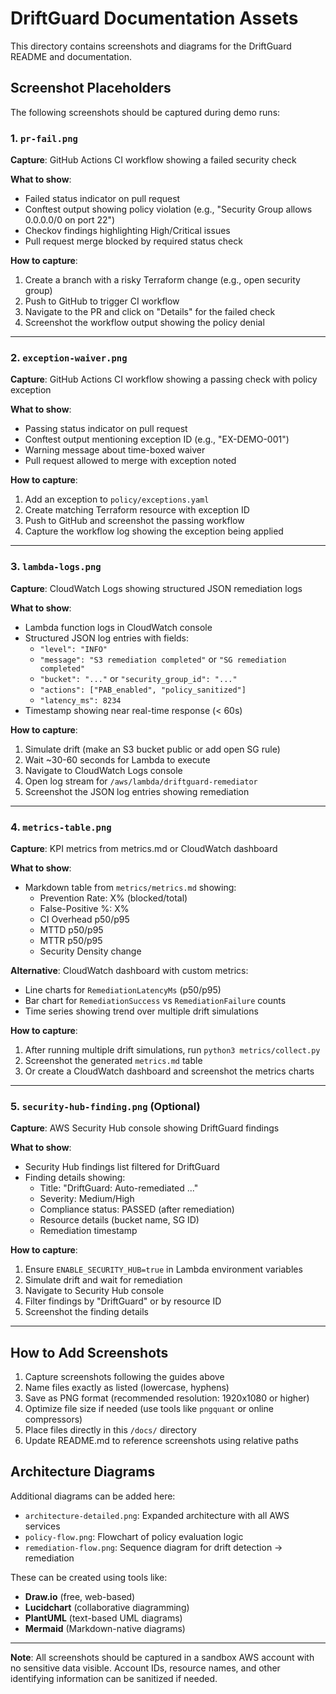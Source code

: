 # DriftGuard Documentation Assets

This directory contains screenshots and diagrams for the DriftGuard README and documentation.

## Screenshot Placeholders

The following screenshots should be captured during demo runs:

### 1. `pr-fail.png`
**Capture**: GitHub Actions CI workflow showing a failed security check

**What to show**:
- Failed status indicator on pull request
- Conftest output showing policy violation (e.g., "Security Group allows 0.0.0.0/0 on port 22")
- Checkov findings highlighting High/Critical issues
- Pull request merge blocked by required status check

**How to capture**:
1. Create a branch with a risky Terraform change (e.g., open security group)
2. Push to GitHub to trigger CI workflow
3. Navigate to the PR and click on "Details" for the failed check
4. Screenshot the workflow output showing the policy denial

---

### 2. `exception-waiver.png`
**Capture**: GitHub Actions CI workflow showing a passing check with policy exception

**What to show**:
- Passing status indicator on pull request
- Conftest output mentioning exception ID (e.g., "EX-DEMO-001")
- Warning message about time-boxed waiver
- Pull request allowed to merge with exception noted

**How to capture**:
1. Add an exception to `policy/exceptions.yaml`
2. Create matching Terraform resource with exception ID
3. Push to GitHub and screenshot the passing workflow
4. Capture the workflow log showing the exception being applied

---

### 3. `lambda-logs.png`
**Capture**: CloudWatch Logs showing structured JSON remediation logs

**What to show**:
- Lambda function logs in CloudWatch console
- Structured JSON log entries with fields:
  - `"level": "INFO"`
  - `"message": "S3 remediation completed"` or `"SG remediation completed"`
  - `"bucket": "..."` or `"security_group_id": "..."`
  - `"actions": ["PAB_enabled", "policy_sanitized"]`
  - `"latency_ms": 8234`
- Timestamp showing near real-time response (< 60s)

**How to capture**:
1. Simulate drift (make an S3 bucket public or add open SG rule)
2. Wait ~30-60 seconds for Lambda to execute
3. Navigate to CloudWatch Logs console
4. Open log stream for `/aws/lambda/driftguard-remediator`
5. Screenshot the JSON log entries showing remediation

---

### 4. `metrics-table.png`
**Capture**: KPI metrics from metrics.md or CloudWatch dashboard

**What to show**:
- Markdown table from `metrics/metrics.md` showing:
  - Prevention Rate: X% (blocked/total)
  - False-Positive %: X%
  - CI Overhead p50/p95
  - MTTD p50/p95
  - MTTR p50/p95
  - Security Density change

**Alternative**: CloudWatch dashboard with custom metrics:
- Line charts for `RemediationLatencyMs` (p50/p95)
- Bar chart for `RemediationSuccess` vs `RemediationFailure` counts
- Time series showing trend over multiple drift simulations

**How to capture**:
1. After running multiple drift simulations, run `python3 metrics/collect.py`
2. Screenshot the generated `metrics.md` table
3. Or create a CloudWatch dashboard and screenshot the metrics charts

---

### 5. `security-hub-finding.png` (Optional)
**Capture**: AWS Security Hub console showing DriftGuard findings

**What to show**:
- Security Hub findings list filtered for DriftGuard
- Finding details showing:
  - Title: "DriftGuard: Auto-remediated ..."
  - Severity: Medium/High
  - Compliance status: PASSED (after remediation)
  - Resource details (bucket name, SG ID)
  - Remediation timestamp

**How to capture**:
1. Ensure `ENABLE_SECURITY_HUB=true` in Lambda environment variables
2. Simulate drift and wait for remediation
3. Navigate to Security Hub console
4. Filter findings by "DriftGuard" or by resource ID
5. Screenshot the finding details

---

## How to Add Screenshots

1. Capture screenshots following the guides above
2. Name files exactly as listed (lowercase, hyphens)
3. Save as PNG format (recommended resolution: 1920x1080 or higher)
4. Optimize file size if needed (use tools like `pngquant` or online compressors)
5. Place files directly in this `/docs/` directory
6. Update README.md to reference screenshots using relative paths

## Architecture Diagrams

Additional diagrams can be added here:
- `architecture-detailed.png`: Expanded architecture with all AWS services
- `policy-flow.png`: Flowchart of policy evaluation logic
- `remediation-flow.png`: Sequence diagram for drift detection → remediation

These can be created using tools like:
- **Draw.io** (free, web-based)
- **Lucidchart** (collaborative diagramming)
- **PlantUML** (text-based UML diagrams)
- **Mermaid** (Markdown-native diagrams)

---

**Note**: All screenshots should be captured in a sandbox AWS account with no sensitive data visible. Account IDs, resource names, and other identifying information can be sanitized if needed.
